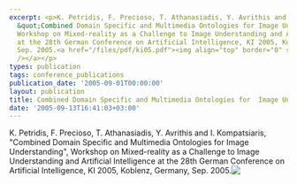 ```yaml
---
excerpt: <p>K. Petridis, F. Precioso, T. Athanasiadis, Y. Avrithis and I. Kompatsiaris,
  &quot;Combined Domain Specific and Multimedia Ontologies for Image Understanding&quot;,
  Workshop on Mixed-reality as a Challenge to Image Understanding and Artificial Intelligence
  at the 28th German Conference on Artificial Intelligence, KI 2005, Koblenz, Germany,
  Sep. 2005.<a href="/files/pdf/ki05.pdf"><img align="top" border="0" src="/files/pdf/pdf.png"
  /></a></p>
types: publication
tags: conference_publications
publication_date: '2005-09-01T00:00:00'
layout: publication
title: Combined Domain Specific and Multimedia Ontologies for  Image Understanding
date: '2005-09-13T16:41:03+03:00'
---
```

<p>K. Petridis, F. Precioso, T. Athanasiadis, Y. Avrithis and I. Kompatsiaris, &quot;Combined Domain Specific and Multimedia Ontologies for Image Understanding&quot;, Workshop on Mixed-reality as a Challenge to Image Understanding and Artificial Intelligence at the 28th German Conference on Artificial Intelligence, KI 2005, Koblenz, Germany, Sep. 2005.<a href="/files/pdf/ki05.pdf"><img align="top" border="0" src="/files/pdf/pdf.png" /></a></p>
